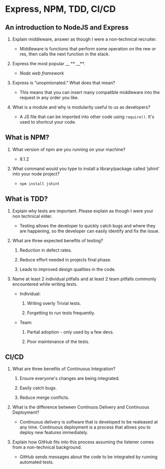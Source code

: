 # Express, NPM, TDD, CI/CD

## An introduction to NodeJS and Express

1. Explain middleware, answer as though I were a non-technical recruiter.

   - Middleware is functions that perform some operation on the rew or res, then calls the next function in the stack.

2. Express the most popular \_\_ ** \_\_**.

   - _Node web framework_

3. Express is “unopinionated.” What does that mean?

   - This means that you can insert many compatible middleware into the request in any order you like.

4. What is a module and why is modularity useful to us as developers?

   - A JS file that can be imported into other code using `require()`. It's used to shortcut your code.

## What is NPM?

1. What version of npm are you running on your machine?

   - 8.1.2

2. What command would you type to install a library/package called ‘jshint’ into your node project?

   - `npm install jshint`

## What is TDD?

1. Explain why tests are important. Please explain as though I were your non technical elder.

   - Testing allows the developer to quickly catch bugs and where they are happening, so the developer can easily identify and fix the issue.

2. What are three expected benefits of testing?

   1. Reduction in defect rates.

   2. Reduce effort needed in projects final phase.

   3. Leads to improved design qualities in the code.

3. Name at least 2 individual pitfalls and at least 2 team pitfalls commonly encountered while writing tests.

   - Individual:

     1. Writing overly Trivial tests.

     2. Forgetting to run tests frequently.

   - Team:

     1. Partial adoption - only used by a few devs.

     2. Poor maintenance of the tests.

## CI/CD

1. What are three benefits of Continuous Integration?

   1. Ensure everyone's changes are being integrated.

   2. Easily catch bugs.

   3. Reduce merge conflicts.

2. What is the difference between Continuos Delivery and Continuous Deployment?

   - Continuous delivery is software that is developed to be realeased at any time. Continuous deployment is a process that allows you to deploy new features immediately.

3. Explain how GitHub fits into this process assuming the listener comes from a non-technical background.

   - GitHub sends messages about the code to be integrated by running automated tests.
